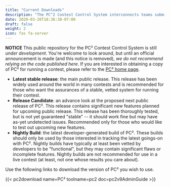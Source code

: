 ```yaml
---
title: "Current Downloads"
description: "The PC^2 Contest Control System interconnects teams submissions with judging"
date: 2020-03-26T18:36:38-07:00
draft: false
weight: 2
icon: fas fa-server
---
```


**NOTICE**  This public repository for the PC&sup2; Contest Control System is still _under development_.  You're welcome to look around,
but until an official announcement is made (and this notice is removed), _we do not recommend relying on the code published here_.
If you are interested in obtaining a copy of PC&sup2; for running a contest, please refer to the [PC&sup2; home page](https://pc2.ecs.csus.edu).

<ul>
<li>    <b>Latest stable release</b>: the main public release. This release has been widely used around the world in many contests and is recommended for those who want the assurances of a stable, vetted system for running their contest.</li>
<li>    <b>Release Candidate</b>: an advance look at the proposed next public release of PC&sup2;. This release contains significant new features planned for upcoming public release. This release has been thoroughly tested, but is not yet guaranteed "stable" -- it should work fine but may have as-yet undetected issues. Recommended only for those who would like to test out upcoming new features.</li>
<li>    <b>Nightly Build</b>: the latest developer-generated build of PC&sup2;. These builds should only be used by those interested in tracking the latest goings-on with PC&sup2;. Nightly builds have typically at least been vetted by developers to be "functional", but they may contain significant flaws or incomplete features. Nightly builds are not recommended for use in a live contest (at least, not one whose results you care about).</li>
</ul>

Use the following links to download the version of PC&sup2; you wish to use.

{{< pc2download name=PC&sup2; toolname=pc2 doc=pc2v9AdminGuide >}}

